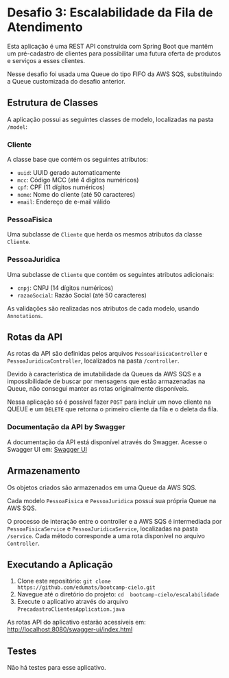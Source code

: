 # Desafio 3: Escalabilidade da Fila de Atendimento

Esta aplicação é uma REST API construída com Spring Boot que mantêm um pré-cadastro de clientes para possibilitar uma futura oferta de produtos e serviços a esses clientes.

Nesse desafio foi usada uma Queue do tipo FIFO da AWS SQS, substituindo a Queue customizada do desafio anterior.

## Estrutura de Classes

A aplicação possui as seguintes classes de modelo, localizadas na pasta `/model`:

### Cliente

A classe base que contém os seguintes atributos:
- `uuid`: UUID gerado automaticamente
- `mcc`: Código MCC (até 4 dígitos numéricos)
- `cpf`: CPF (11 dígitos numéricos)
- `nome`: Nome do cliente (até 50 caracteres)
- `email`: Endereço de e-mail válido

### PessoaFisica

Uma subclasse de `Cliente` que herda os mesmos atributos da classe `Cliente`.

### PessoaJuridica

Uma subclasse de `Cliente` que contém os seguintes atributos adicionais:
- `cnpj`: CNPJ (14 dígitos numéricos)
- `razaoSocial`: Razão Social (até 50 caracteres)

As validações são realizadas nos atributos de cada modelo, usando `Annotations`.

## Rotas da API

As rotas da API são definidas pelos arquivos `PessoaFisicaController` e `PessoaJuridicaController`, localizados na pasta `/controller`.

Devido à característica de imutabilidade da Queues da AWS SQS e a impossibilidade de buscar por mensagens que estão armazenadas na Queue, não consegui manter as rotas originalmente disponíveis.

Nessa aplicação só é possível fazer `POST` para incluir um novo cliente na QUEUE e um `DELETE` que retorna o primeiro cliente da fila e o deleta da fila.

### Documentação da API by Swagger

A documentação da API está disponível através do Swagger. Acesse o Swagger UI em: [Swagger UI](http://localhost:8080/swagger-ui/index.html)

## Armazenamento

Os objetos criados são armazenados em uma Queue da AWS SQS.

Cada modelo `PessoaFisica` e `PessoaJuridica` possui sua própria Queue na AWS SQS.

O processo de interação entre o controller e a AWS SQS é intermediada por `PessoaFisicaService` e `PessoaJuridicaService`, localizadas na pasta `/service`.
Cada método corresponde a uma rota disponível no arquivo `Controller`.

## Executando a Aplicação

1. Clone este repositório: `git clone https://github.com/edumats/bootcamp-cielo.git`
2. Navegue até o diretório do projeto: `cd  bootcamp-cielo/escalabilidade`
3. Execute o aplicativo através do arquivo `PrecadastroClientesApplication.java`

As rotas API do aplicativo estarão acessíveis em: [http://localhost:8080/swagger-ui/index.html](http://localhost:8080/swagger-ui/index.html)

## Testes

Não há testes para esse aplicativo.


